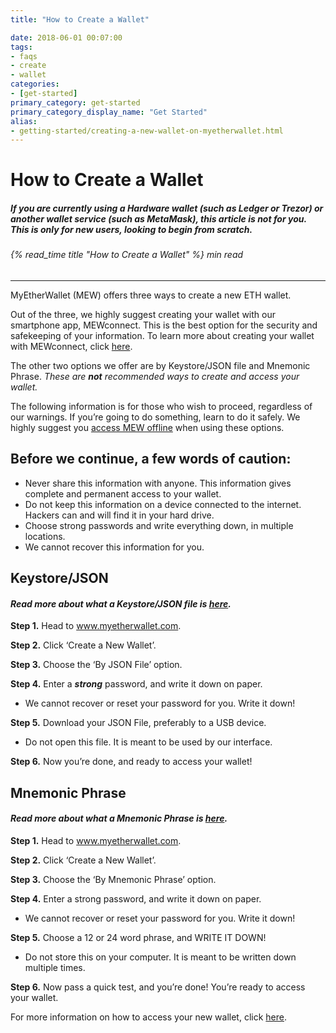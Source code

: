 ```yaml
---
title: "How to Create a Wallet"

date: 2018-06-01 00:07:00
tags:
- faqs
- create
- wallet
categories:
- [get-started]
primary_category: get-started
primary_category_display_name: "Get Started"
alias:
- getting-started/creating-a-new-wallet-on-myetherwallet.html
---
```


# __How to Create a Wallet__
##### If you are currently using a Hardware wallet (such as Ledger or Trezor) or another wallet service (such as MetaMask), this article is not for you. This is only for new users, looking to begin from scratch.
###### {% read_time title "How to Create a Wallet" %} min read
***

MyEtherWallet (MEW) offers three ways to create a new ETH wallet. 

Out of the three, we highly suggest creating your wallet with our smartphone app, MEWconnect. This is the best option for the security and safekeeping of your information. To learn more about creating your wallet with MEWconnect, click [here][mewConnect].

The other two options we offer are by Keystore/JSON file and Mnemonic Phrase. 
*These are **not** recommended ways to create and access your wallet.*

The following information is for those who wish to proceed, regardless of our warnings. If you’re going to do something, learn to do it safely. We highly suggest you [access MEW offline][offline] when using these options.



## __Before we continue, a few words of caution:__

* Never share this information with anyone. This information gives complete and permanent access to your wallet.
* Do not keep this information on a device connected to the internet. Hackers can and will find it in your hard drive. 
* Choose strong passwords and write everything down, in multiple locations.
* We cannot recover this information for you.



## __Keystore/JSON__
#### *Read more about what a Keystore/JSON file is [here][keystoreJson].*

**Step 1.** Head to www.myetherwallet.com. 

**Step 2.** Click ‘Create a New Wallet’.

**Step 3.** Choose the ‘By JSON File’ option.

**Step 4.** Enter a **_strong_** password, and write it down on paper.

* We cannot recover or reset your password for you. Write it down!

**Step 5.** Download your JSON File, preferably to a USB device. 

* Do not open this file. It is meant to be used by our interface.

**Step 6.** Now you’re done, and ready to access your wallet!



## __Mnemonic Phrase__
#### *Read more about what a Mnemonic Phrase is [here][mnemonic].*

**Step 1.** Head to www.myetherwallet.com.

**Step 2.** Click ‘Create a New Wallet’.

**Step 3.** Choose the ‘By Mnemonic Phrase’ option.

**Step 4.** Enter a strong password, and write it down on paper.

* We cannot recover or reset your password for you. Write it down!

**Step 5.** Choose a 12 or 24 word phrase, and WRITE IT DOWN!

* Do not store this on your computer. It is meant to be written down multiple times.

**Step 6.** Now pass a quick test, and you’re done! You’re ready to access your wallet.



For more information on how to access your new wallet, click [here][accessWallet].

[mewConnect]: /@@@@@@/mewconnect/mewconnect-101-create/
[offline]: /@@@@@@/offline/offline-mew-looks-weird/
[keystoreJson]: /@@@@@@/security-and-privacy/what-is-a-keystore-file/
[mnemonic]: /@@@@@@/security-and-privacy/what-is-a-mnemonic-phrase/
[accessWallet]: /@@@@@@/getting-started/how-to-access-your-wallet/